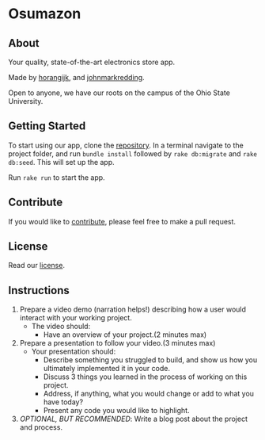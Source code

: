# Osumazon

## About
Your quality, state-of-the-art electronics store app.

Made by [horangijk](https://github.com/horangijk), and [johnmarkredding](https://github.com/johnmarkredding).

Open to anyone, we have our roots on the campus of the Ohio State University.

## Getting Started
To start using our app, clone the [repository](https://github.com/horangijk/module-one-final-project-guidelines-dumbo-web-111918). In a terminal navigate to the project folder, and run `bundle install` followed by `rake db:migrate` and `rake db:seed`. This will set up the app.

Run `rake run` to start the app.

## Contribute
If you would like to [contribute](https://github.com/horangijk/module-one-final-project-guidelines-dumbo-web-111918/blob/master/CONTRIBUTING.md), please feel free to make a pull request.


## License
Read our [license](https://github.com/horangijk/module-one-final-project-guidelines-dumbo-web-111918/blob/master/LICENSE.md).

## Instructions

1. Prepare a video demo (narration helps!) describing how a user would interact with your working project.
    * The video should:
      - Have an overview of your project.(2 minutes max)
2. Prepare a presentation to follow your video.(3 minutes max)
    * Your presentation should:
      - Describe something you struggled to build, and show us how you ultimately implemented it in your code.
      - Discuss 3 things you learned in the process of working on this project.
      - Address, if anything, what you would change or add to what you have today?
      - Present any code you would like to highlight.   
3. *OPTIONAL, BUT RECOMMENDED*: Write a blog post about the project and process.
